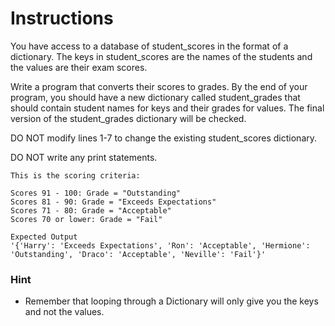 # Instructions
You have access to a database of student_scores in the format of a dictionary. The keys in student_scores are the names of the students and the values are their exam scores.

Write a program that converts their scores to grades. By the end of your program, you should have a new dictionary called student_grades that should contain student names for keys and their grades for values. The final version of the student_grades dictionary will be checked.

DO NOT modify lines 1-7 to change the existing student_scores dictionary.

DO NOT write any print statements.

    This is the scoring criteria:

    Scores 91 - 100: Grade = "Outstanding"
    Scores 81 - 90: Grade = "Exceeds Expectations"
    Scores 71 - 80: Grade = "Acceptable"
    Scores 70 or lower: Grade = "Fail"

```
Expected Output
'{'Harry': 'Exceeds Expectations', 'Ron': 'Acceptable', 'Hermione': 'Outstanding', 'Draco': 'Acceptable', 'Neville': 'Fail'}'
```

### Hint
* Remember that looping through a Dictionary will only give you the keys and not the values.